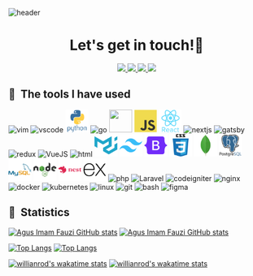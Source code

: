 ![header](https://capsule-render.vercel.app/api?type=waving&color=timeGradient&height=200&section=header&text=Hello%20World&fontSize=70)

<h1 align="center">
  Let's get in touch!💬
</h1>

<p align="center">
  <a href="https://agus7fauzi.github.io">
    <img height="50" src="https://user-images.githubusercontent.com/46517096/166972883-f5f1d88c-0246-4374-88ac-ded0f2cf0699.png"/>
  </a>
  <a href="https://www.linkedin.com/in/agus7fauzi">
    <img height="50" src="https://user-images.githubusercontent.com/46517096/166973395-19676cd8-f8ec-4abf-83ff-da8243505b82.png"/>
  </a>
<!--   <a href="https://agus7fauzi.medium.com">
    <img height="50" src="https://user-images.githubusercontent.com/46517096/166973962-d05d145a-b6a0-4643-bd3d-5ac845679367.png"/>
  </a>
  <a href="https://dev.to/agus7fauzi">
    <img height="50" src="https://user-images.githubusercontent.com/46517096/166974096-7aeecad4-483e-4c85-983f-f4b37b3f794e.png"/>
  </a> -->
  <a href="https://twitter.com/agus7fauzi">
    <img height="50" src="https://user-images.githubusercontent.com/46517096/166974271-91dfa250-d70b-4cb9-8707-f1bda1b708c3.png"/>
  </a>
  <a href="https://www.instagram.com/agus7fauzi">
    <img height="50" src="https://user-images.githubusercontent.com/46517096/166974368-9798f39f-1f46-499c-b14e-81f0a3f83a06.png"/>
  </a>
</p>

<h2> 🚀 &nbsp;The tools I have used</h2>
<p align="left">
  <img src="https://cdn.jsdelivr.net/gh/devicons/devicon/icons/vim/vim-original.svg" alt="vim" width="45" height="45"/>
  <img src="https://cdn.jsdelivr.net/gh/devicons/devicon/icons/vscode/vscode-original.svg" alt="vscode" width="45" height="45"/>
  <img src="https://raw.githubusercontent.com/devicons/devicon/master/icons/python/python-original-wordmark.svg" alt="python" width="45" height="45" />
  <img src="https://cdn.jsdelivr.net/gh/devicons/devicon/icons/go/go-original.svg" alt="go" width="45" height="45"/>
  <img src="https://cdn.jsdelivr.net/gh/devicons/devicon/icons/cplusplus/cplusplus-original.svg" width="45" height="45"/>
  <img src="https://raw.githubusercontent.com/devicons/devicon/master/icons/javascript/javascript-original.svg" alt="javascript" width="45" height="45" />
  <img src="https://raw.githubusercontent.com/devicons/devicon/master/icons/react/react-original-wordmark.svg" alt="react" width="45" height="45" />
  <img src="https://cdn.jsdelivr.net/gh/devicons/devicon/icons/nextjs/nextjs-original.svg" alt="nextjs" width="45" height="45"/>
  <img src="https://cdn.jsdelivr.net/gh/devicons/devicon/icons/gatsby/gatsby-original.svg" alt="gatsby" width="45" height="45"/>
  <img src="https://cdn.jsdelivr.net/gh/devicons/devicon/icons/redux/redux-original.svg" alt="redux" width="45" height="45"/>
  <img src="https://cdn.jsdelivr.net/gh/devicons/devicon/icons/vuejs/vuejs-original-wordmark.svg" alt="VueJS" width="45" height="45"/>
  <img src="https://cdn.jsdelivr.net/gh/devicons/devicon/icons/html5/html5-original.svg" alt="html" width="45" height="45"/>
  <img src="https://raw.githubusercontent.com/devicons/devicon/master/icons/materialui/materialui-plain.svg" alt="materialui" width="45" height="45" />
  <img src="https://raw.githubusercontent.com/devicons/devicon/master/icons/tailwindcss/tailwindcss-plain.svg" alt="tailwindcss" width="45" height="45" />
  <img src="https://raw.githubusercontent.com/devicons/devicon/master/icons/bootstrap/bootstrap-plain.svg" alt="bootstrap" width="45" height="45" />
  <img src="https://raw.githubusercontent.com/devicons/devicon/master/icons/css3/css3-original-wordmark.svg" alt="css3" width="45" height="45" />
  <img src="https://raw.githubusercontent.com/devicons/devicon/master/icons/mongodb/mongodb-original.svg" alt="mongodb" width="45" height="45" />
  <img src="https://raw.githubusercontent.com/devicons/devicon/master/icons/postgresql/postgresql-original-wordmark.svg" alt="postgresql" width="45" height="45" />
  <img src="https://raw.githubusercontent.com/devicons/devicon/master/icons/mysql/mysql-original-wordmark.svg" alt="mysql" width="45" height="45" />
  <img src="https://raw.githubusercontent.com/devicons/devicon/master/icons/nodejs/nodejs-original-wordmark.svg" alt="nodejs" width="45" height="45" />
  <img src="https://raw.githubusercontent.com/devicons/devicon/master/icons/nestjs/nestjs-original-wordmark.svg" alt="nestjs" width="45" height="45" />
  <img src="https://raw.githubusercontent.com/devicons/devicon/master/icons/express/express-original.svg" alt="express" width="45" height="45" />
  <img src="https://cdn.jsdelivr.net/gh/devicons/devicon/icons/php/php-original.svg" alt="php" width="45" height="45"/>
  <img src="https://cdn.jsdelivr.net/gh/devicons/devicon/icons/laravel/laravel-plain-wordmark.svg" alt="Laravel" width="45" height="45"/>
  <img src="https://cdn.jsdelivr.net/gh/devicons/devicon/icons/codeigniter/codeigniter-plain-wordmark.svg" alt="codeigniter" width="45" height="45"/>
<!--   <img src="https://cdn.jsdelivr.net/gh/devicons/devicon/icons/flutter/flutter-original.svg" alt="flutter" width="45" height="45"/> -->
  <img src="https://cdn.jsdelivr.net/gh/devicons/devicon/icons/nginx/nginx-original.svg" alt="nginx" width="45" height="45"/>
  <img src="https://cdn.jsdelivr.net/gh/devicons/devicon/icons/docker/docker-original.svg" alt="docker" width="45" height="45"/>
  <img src="https://cdn.jsdelivr.net/gh/devicons/devicon/icons/kubernetes/kubernetes-plain.svg" alt="kubernetes" width="45" height="45"/>
<!--   <img src="https://cdn.jsdelivr.net/gh/devicons/devicon/icons/amazonwebservices/amazonwebservices-plain-wordmark.svg" width="45" height="45"/> -->
  <img src="https://cdn.jsdelivr.net/gh/devicons/devicon/icons/linux/linux-original.svg" alt="linux" width="45" height="45"/>       
  <img src="https://cdn.jsdelivr.net/gh/devicons/devicon/icons/git/git-original.svg" alt="git" width="45" height="45"/>
  <img src="https://cdn.jsdelivr.net/gh/devicons/devicon/icons/bash/bash-original.svg" alt="bash" width="45" height="45"/>
  <img src="https://cdn.jsdelivr.net/gh/devicons/devicon/icons/figma/figma-original.svg" alt="figma" width="45" height="45"/>   
</p>

<h2> 🚀 &nbsp;Statistics</h2>

[![Agus Imam Fauzi GitHub stats](https://github-readme-stats.vercel.app/api?username=agus7fauzi&count_private=true&show_icons=true&theme=radical#gh-dark-mode-only)](https://github.com/anuraghazra/github-readme-stats#gh-dark-mode-only)
[![Agus Imam Fauzi GitHub stats](https://github-readme-stats.vercel.app/api?username=agus7fauzi&count_private=true&show_icons=true&theme=default#gh-light-mode-only)](https://github.com/anuraghazra/github-readme-stats#gh-light-mode-only)

[![Top Langs](https://github-readme-stats.vercel.app/api/top-langs/?username=agus7fauzi&theme=radical#gh-dark-mode-only)](https://github.com/anuraghazra/github-readme-stats#gh-dark-mode-only)
[![Top Langs](https://github-readme-stats.vercel.app/api/top-langs/?username=agus7fauzi&theme=default#gh-light-mode-only)](https://github.com/anuraghazra/github-readme-stats#gh-light-mode-only)

[![willianrod's wakatime stats](https://github-readme-stats.vercel.app/api/wakatime?username=@agus7fauzi&theme=radical#gh-dark-mode-only)](https://github.com/anuraghazra/github-readme-stats#gh-dark-mode-only)
[![willianrod's wakatime stats](https://github-readme-stats.vercel.app/api/wakatime?username=@agus7fauzi&theme=default#gh-light-mode-only)](https://github.com/anuraghazra/github-readme-stats#gh-light-mode-only)
